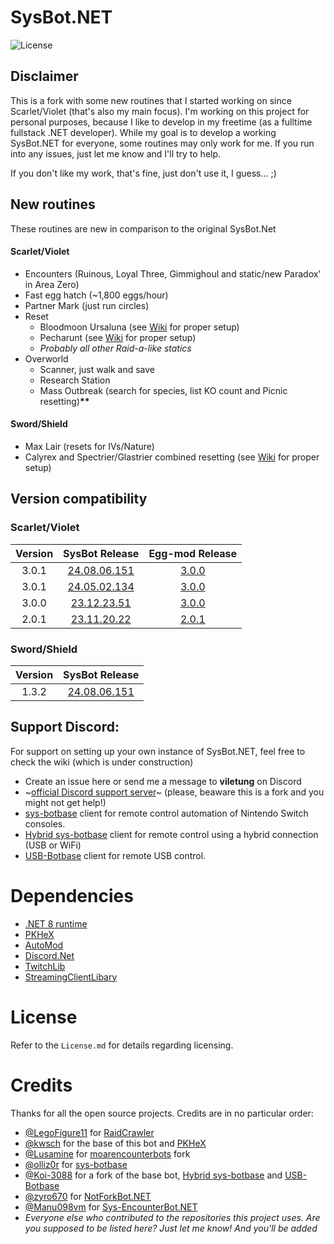 # SysBot.NET

![License](https://img.shields.io/badge/License-AGPLv3-blue.svg)

## Disclaimer

This is a fork with some new routines that I started working on since Scarlet/Violet (that's also my main focus). I'm working on this project for personal purposes, because I like to develop in my freetime (as a fulltime fullstack .NET developer). While my goal is to develop a working SysBot.NET for everyone, some routines may only work for me. If you run into any issues, just let me know and I'll try to help.

If you don't like my work, that's fine, just don't use it, I guess... ;)

## New routines

These routines are new in comparison to the original SysBot.Net

#### Scarlet/Violet

- Encounters (Ruinous, Loyal Three, Gimmighoul and static/new Paradox' in Area Zero)
- Fast egg hatch (~1,800 eggs/hour)
- Partner Mark (just run circles)
- Reset
  - Bloodmoon Ursaluna (see [Wiki](https://github.com/Eppin/Sysbot.NET/wiki/4.-Encounter-(Bloodmoon-Ursaluna)) for proper setup)
  - Pecharunt (see [Wiki](https://github.com/Eppin/Sysbot.NET/wiki/5.-Encounter-(Pecharunt)) for proper setup)
  - _Probably all other Raid-a-like statics_
- Overworld
  - Scanner, just walk and save
  - Research Station
  - Mass Outbreak (search for species, list KO count and Picnic resetting)__**__

#### Sword/Shield

- Max Lair (resets for IVs/Nature)
- Calyrex and Spectrier/Glastrier combined resetting (see [Wiki](https://github.com/Eppin/Sysbot.NET/wiki/6.-Encounter-Calyrex-and-Spectrier-Glastrier) for proper setup)

## Version compatibility

### Scarlet/Violet

| Version |                                SysBot Release                                 |                                       Egg-mod Release                                       |
| :-----: | :---------------------------------------------------------------------------: | :-----------------------------------------------------------------------------------------: |
|  3.0.1  | [24.08.06.151](https://github.com/Eppin/Sysbot.NET/releases/tag/24.08.06.151) | [3.0.0](https://github.com/Eppin/Sysbot.NET/blob/develop/Resources/Instant%20egg/3.0.0.zip) |
|  3.0.1  | [24.05.02.134](https://github.com/Eppin/Sysbot.NET/releases/tag/24.05.02.134) | [3.0.0](https://github.com/Eppin/Sysbot.NET/blob/develop/Resources/Instant%20egg/3.0.0.zip) |
|  3.0.0  | [23.12.23.51](https://github.com/Eppin/Sysbot.NET/releases/tag/23.12.23.51)   | [3.0.0](https://github.com/Eppin/Sysbot.NET/blob/develop/Resources/Instant%20egg/3.0.0.zip) |
|  2.0.1  | [23.11.20.22](https://github.com/Eppin/Sysbot.NET/releases/tag/23.11.20.22)   | [2.0.1](https://github.com/Eppin/Sysbot.NET/blob/develop/Resources/Instant%20egg/2.0.1.zip) |

### Sword/Shield

| Version |                                SysBot Release                                 |
| :-----: | :---------------------------------------------------------------------------: |
|  1.3.2  | [24.08.06.151](https://github.com/Eppin/Sysbot.NET/releases/tag/24.08.06.151)

## Support Discord:

For support on setting up your own instance of SysBot.NET, feel free to check the wiki (which is under construction)

- Create an issue here or send me a message to **viletung** on Discord
- ~[official Discord support server](https://discord.gg/tDMvSRv)~ (please, beaware this is a fork and you might not get help!)
- [sys-botbase](https://github.com/olliz0r/sys-botbase) client for remote control automation of Nintendo Switch consoles.
- [Hybrid sys-botbase](https://github.com/Koi-3088/sys-usb-botbase) client for remote control using a hybrid connection (USB or WiFi)
- [USB-Botbase](https://github.com/Koi-3088/USB-Botbase) client for remote USB control.

# Dependencies

- [.NET 8 runtime](https://dotnet.microsoft.com/download/dotnet/8.0)
- [PKHeX](https://github.com/kwsch/PKHeX/)
- [AutoMod](https://github.com/architdate/PKHeX-Plugins/)
- [Discord.Net](https://github.com/discord-net/Discord.Net)
- [TwitchLib](https://github.com/TwitchLib/TwitchLib)
- [StreamingClientLibary](https://github.com/SaviorXTanren/StreamingClientLibrary)

# License

Refer to the `License.md` for details regarding licensing.

# Credits

Thanks for all the open source projects. Credits are in no particular order:

- [@LegoFigure11](https://www.github.com/LegoFigure11) for [RaidCrawler](https://github.com/LegoFigure11/RaidCrawler)
- [@kwsch](https://www.github.com/kwsch) for the base of this bot and [PKHeX](https://github.com/kwsch/PKHeX/)
- [@Lusamine](https://github.com/Lusamine) for [moarencounterbots](https://github.com/Lusamine/SysBot.NET) fork
- [@olliz0r](https://www.github.com/olliz0r) for [sys-botbase](https://github.com/olliz0r/sys-botbase)
- [@Koi-3088](https://www.github.com/Koi-3088) for a fork of the base bot, [Hybrid sys-botbase](https://github.com/Koi-3088/sys-usb-botbase) and [USB-Botbase](https://github.com/Koi-3088/USB-Botbase)
- [@zyro670](https://www.github.com/zyro670) for [NotForkBot.NET](https://github.com/zyro670/NotForkBot.NET)
- [@Manu098vm](https://github.com/Manu098vm) for [Sys-EncounterBot.NET](https://github.com/Manu098vm/Sys-EncounterBot.NET)
- _Everyone else who contributed to the repositories this project uses. Are you supposed to be listed here? Just let me know! And you'll be added_
